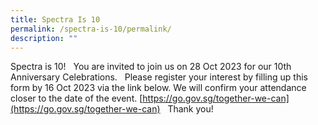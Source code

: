 ```yaml
---
title: Spectra Is 10
permalink: /spectra-is-10/permalink/
description: ""
---
```

Spectra is 10!
 
You are invited to join us on 28 Oct 2023 for our 10th Anniversary Celebrations.
 
Please register your interest by filling up this form by 16 Oct 2023 via the link below. We will confirm your attendance closer to the date of the event.
[https://go.gov.sg/together-we-can](https://go.gov.sg/together-we-can)
 
Thank you!